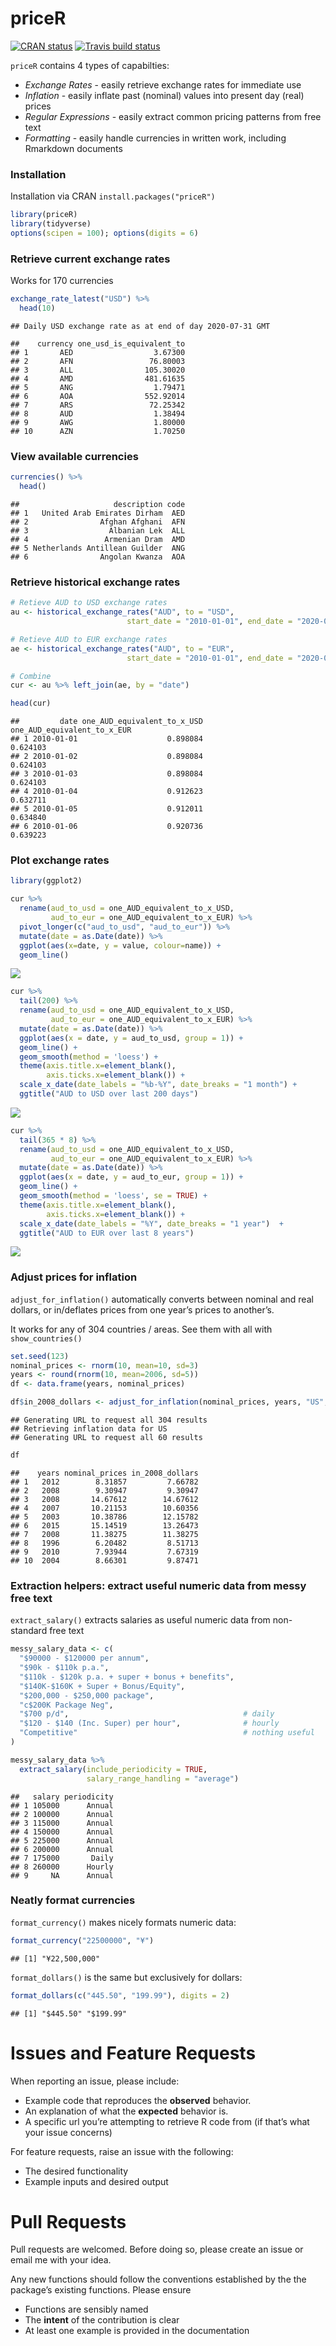 
# priceR

<!-- badges: start -->

[![CRAN
status](https://www.r-pkg.org/badges/version/priceR)](https://cran.r-project.org/package=priceR)
[![Travis build
status](https://travis-ci.org/stevecondylios/priceR.svg?branch=master)](https://travis-ci.org/stevecondylios/priceR)
<!-- badges: end -->

`priceR` contains 4 types of capabilties:

  - *Exchange Rates* - easily retrieve exchange rates for immediate use
  - *Inflation* - easily inflate past (nominal) values into present day
    (real) prices
  - *Regular Expressions* - easily extract common pricing patterns from
    free text
  - *Formatting* - easily handle currencies in written work, including
    Rmarkdown documents

### Installation

Installation via CRAN `install.packages("priceR")`

``` r
library(priceR)
library(tidyverse)
options(scipen = 100); options(digits = 6)
```

### Retrieve current exchange rates

Works for 170 currencies

``` r
exchange_rate_latest("USD") %>% 
  head(10)
```

    ## Daily USD exchange rate as at end of day 2020-07-31 GMT

    ##    currency one_usd_is_equivalent_to
    ## 1       AED                  3.67300
    ## 2       AFN                 76.80003
    ## 3       ALL                105.30020
    ## 4       AMD                481.61635
    ## 5       ANG                  1.79471
    ## 6       AOA                552.92014
    ## 7       ARS                 72.25342
    ## 8       AUD                  1.38494
    ## 9       AWG                  1.80000
    ## 10      AZN                  1.70250

### View available currencies

``` r
currencies() %>%
  head()
```

    ##                     description code
    ## 1   United Arab Emirates Dirham  AED
    ## 2                Afghan Afghani  AFN
    ## 3                  Albanian Lek  ALL
    ## 4                 Armenian Dram  AMD
    ## 5 Netherlands Antillean Guilder  ANG
    ## 6                Angolan Kwanza  AOA

### Retrieve historical exchange rates

``` r
# Retieve AUD to USD exchange rates
au <- historical_exchange_rates("AUD", to = "USD",
                          start_date = "2010-01-01", end_date = "2020-06-30")

# Retieve AUD to EUR exchange rates
ae <- historical_exchange_rates("AUD", to = "EUR",
                          start_date = "2010-01-01", end_date = "2020-06-30")

# Combine
cur <- au %>% left_join(ae, by = "date")

head(cur)
```

    ##         date one_AUD_equivalent_to_x_USD one_AUD_equivalent_to_x_EUR
    ## 1 2010-01-01                    0.898084                    0.624103
    ## 2 2010-01-02                    0.898084                    0.624103
    ## 3 2010-01-03                    0.898084                    0.624103
    ## 4 2010-01-04                    0.912623                    0.632711
    ## 5 2010-01-05                    0.912011                    0.634840
    ## 6 2010-01-06                    0.920736                    0.639223

### Plot exchange rates

``` r
library(ggplot2)

cur %>% 
  rename(aud_to_usd = one_AUD_equivalent_to_x_USD,
         aud_to_eur = one_AUD_equivalent_to_x_EUR) %>% 
  pivot_longer(c("aud_to_usd", "aud_to_eur")) %>% 
  mutate(date = as.Date(date)) %>% 
  ggplot(aes(x=date, y = value, colour=name)) +
  geom_line()
```

![](README_files/figure-gfm/unnamed-chunk-5-1.png)<!-- -->

``` r
cur %>% 
  tail(200) %>% 
  rename(aud_to_usd = one_AUD_equivalent_to_x_USD,
         aud_to_eur = one_AUD_equivalent_to_x_EUR) %>%  
  mutate(date = as.Date(date)) %>% 
  ggplot(aes(x = date, y = aud_to_usd, group = 1)) +
  geom_line() +
  geom_smooth(method = 'loess') + 
  theme(axis.title.x=element_blank(),
        axis.ticks.x=element_blank()) + 
  scale_x_date(date_labels = "%b-%Y", date_breaks = "1 month") +
  ggtitle("AUD to USD over last 200 days")
```

![](README_files/figure-gfm/unnamed-chunk-6-1.png)<!-- -->

``` r
cur %>% 
  tail(365 * 8) %>% 
  rename(aud_to_usd = one_AUD_equivalent_to_x_USD,
         aud_to_eur = one_AUD_equivalent_to_x_EUR) %>% 
  mutate(date = as.Date(date)) %>% 
  ggplot(aes(x = date, y = aud_to_eur, group = 1)) +
  geom_line() +
  geom_smooth(method = 'loess', se = TRUE) + 
  theme(axis.title.x=element_blank(),
        axis.ticks.x=element_blank()) + 
  scale_x_date(date_labels = "%Y", date_breaks = "1 year")  +
  ggtitle("AUD to EUR over last 8 years")
```

![](README_files/figure-gfm/unnamed-chunk-7-1.png)<!-- -->

### Adjust prices for inflation

`adjust_for_inflation()` automatically converts between nominal and real
dollars, or in/deflates prices from one year’s prices to another’s.

It works for any of 304 countries / areas. See them with all with
`show_countries()`

``` r
set.seed(123)
nominal_prices <- rnorm(10, mean=10, sd=3)
years <- round(rnorm(10, mean=2006, sd=5))
df <- data.frame(years, nominal_prices)

df$in_2008_dollars <- adjust_for_inflation(nominal_prices, years, "US", to_date = 2008)
```

    ## Generating URL to request all 304 results
    ## Retrieving inflation data for US 
    ## Generating URL to request all 60 results

``` r
df
```

    ##    years nominal_prices in_2008_dollars
    ## 1   2012        8.31857         7.66782
    ## 2   2008        9.30947         9.30947
    ## 3   2008       14.67612        14.67612
    ## 4   2007       10.21153        10.60356
    ## 5   2003       10.38786        12.15782
    ## 6   2015       15.14519        13.26473
    ## 7   2008       11.38275        11.38275
    ## 8   1996        6.20482         8.51713
    ## 9   2010        7.93944         7.67319
    ## 10  2004        8.66301         9.87471

### Extraction helpers: extract useful numeric data from messy free text

`extract_salary()` extracts salaries as useful numeric data from
non-standard free text

``` r
messy_salary_data <- c(
  "$90000 - $120000 per annum",
  "$90k - $110k p.a.",
  "$110k - $120k p.a. + super + bonus + benefits",
  "$140K-$160K + Super + Bonus/Equity",
  "$200,000 - $250,000 package",
  "c$200K Package Neg",
  "$700 p/d",                                       # daily
  "$120 - $140 (Inc. Super) per hour",              # hourly
  "Competitive"                                     # nothing useful
)

messy_salary_data %>%
  extract_salary(include_periodicity = TRUE, 
                 salary_range_handling = "average")
```

    ##   salary periodicity
    ## 1 105000      Annual
    ## 2 100000      Annual
    ## 3 115000      Annual
    ## 4 150000      Annual
    ## 5 225000      Annual
    ## 6 200000      Annual
    ## 7 175000       Daily
    ## 8 260000      Hourly
    ## 9     NA      Annual

### Neatly format currencies

`format_currency()` makes nicely formats numeric data:

``` r
format_currency("22500000", "¥")
```

    ## [1] "¥22,500,000"

`format_dollars()` is the same but exclusively for dollars:

``` r
format_dollars(c("445.50", "199.99"), digits = 2)
```

    ## [1] "$445.50" "$199.99"

# Issues and Feature Requests

When reporting an issue, please include:

  - Example code that reproduces the **observed** behavior.
  - An explanation of what the **expected** behavior is.
  - A specific url you’re attempting to retrieve R code from (if that’s
    what your issue concerns)

For feature requests, raise an issue with the following:

  - The desired functionality
  - Example inputs and desired output

# Pull Requests

Pull requests are welcomed. Before doing so, please create an issue or
email me with your idea.

Any new functions should follow the conventions established by the the
package’s existing functions. Please ensure

  - Functions are sensibly named
  - The **intent** of the contribution is clear
  - At least one example is provided in the documentation
